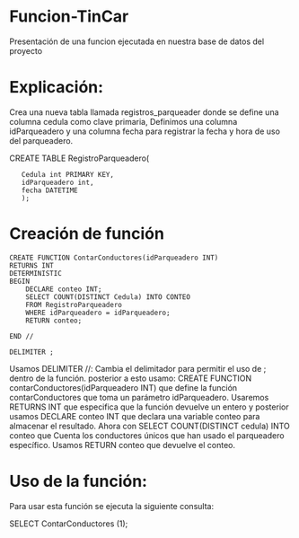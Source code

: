 # Funcion-TinCar
Presentación de una funcion ejecutada en nuestra base de datos del proyecto
# Explicación:
Crea una nueva tabla llamada registros_parqueader donde se define una columna cedula como clave primaria,
Definimos una columna idParqueadero y una columna fecha para registrar la fecha y hora de uso del parqueadero.

  CREATE TABLE RegistroParqueadero(
  	 
       Cedula int PRIMARY KEY,
       idParqueadero int,
       fecha DATETIME 
       );

 # Creación de función 
 
    CREATE FUNCTION ContarConductores(idParqueadero INT)
    RETURNS INT
    DETERMINISTIC
    BEGIN
    	DECLARE conteo INT;
        SELECT COUNT(DISTINCT Cedula) INTO CONTEO
        FROM RegistroParqueadero
        WHERE idParqueadero = idParqueadero;
        RETURN conteo;
        
    END //
    
    DELIMITER ;


Usamos DELIMITER //: Cambia el delimitador para permitir el uso de ; dentro de la función. posterior a esto usamo: CREATE FUNCTION contarConductores(idParqueadero INT) que define la función contarConductores que toma un parámetro idParqueadero.
Usaremos RETURNS INT que especifica que la función devuelve un entero y posterior usamos DECLARE conteo INT que declara una variable conteo para almacenar el resultado.
Ahora con SELECT COUNT(DISTINCT cedula) INTO conteo que Cuenta los conductores únicos que han usado el parqueadero específico.
Usamos RETURN conteo que devuelve el conteo.


# Uso de la función:
Para usar esta función se ejecuta la siguiente consulta:

  SELECT ContarConductores (1);
